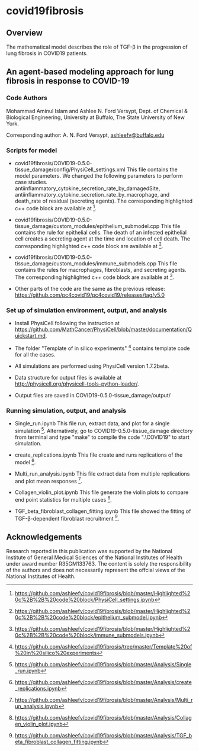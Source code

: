 # covid19fibrosis

## Overview 
The mathematical model describes the role of TGF-β in the progression of lung fibrosis in COVID19 patients.

## An agent-based modeling approach for lung fibrosis in response to COVID-19

### Code Authors
Mohammad Aminul Islam and Ashlee N. Ford Versypt, 
Dept. of Chemical & Biological Engineering,
University at Buffalo, The State University of New York.

Corresponding author: A. N. Ford Versypt, ashleefv@buffalo.edu

### Scripts for model

* covid19fibrosis/COVID19-0.5.0-tissue_damage/config/PhysiCell_settings.xml
This file contains the model parameters. We changed the following parameters to perform case studies.
antiinflammatory_cytokine_secretion_rate_by_damagedSite, antiinflammatory_cytokine_secretion_rate_by_macrophage, and death_rate of residual (secreting agents). The corresponding highlighted c++ code block are available at [^1].

* covid19fibrosis/COVID19-0.5.0-tissue_damage/custom_modules/epithelium_submodel.cpp This file contains the rule for epithelial cells. The death of an infected epithelial cell creates a secreting agent at the time and location of cell death. The corresponding highlighted c++ code block are available at [^2].

* covid19fibrosis/COVID19-0.5.0-tissue_damage/custom_modules/immune_submodels.cpp This file contains the rules for macrophages, fibroblasts, and secreting agents. The corresponding highlighted c++ code block are available at [^3].

* Other parts of the code are the same as the previous release: https://github.com/pc4covid19/pc4covid19/releases/tag/v5.0

[^1]: https://github.com/ashleefv/covid19fibrosis/blob/master/Highlighted%20c%2B%2B%20code%20block/PhysiCell_settings.ipynb
[^2]: https://github.com/ashleefv/covid19fibrosis/blob/master/Highlighted%20c%2B%2B%20code%20block/epithelium_submodel.ipynb
[^3]: https://github.com/ashleefv/covid19fibrosis/blob/master/Highlighted%20c%2B%2B%20code%20block/immune_submodels.ipynb

### Set up of simulation environment, output, and analysis
* Install PhysiCell following the instruction at https://github.com/MathCancer/PhysiCell/blob/master/documentation/Quickstart.md. 

* The folder "Template of in silico experiments" [^4] contains template code for all the cases.

* All simulations are performed using PhysiCell version 1.7.2beta. 

* Data structure for output files is available at http://physicell.org/physicell-tools-python-loader/.

* Output files are saved in COVID19-0.5.0-tissue_damage/output/

[^4]: https://github.com/ashleefv/covid19fibrosis/tree/master/Template%20of%20in%20silico%20experiments

### Running simulation, output, and analysis

* Single_run.ipynb This file run, extract data, and plot for a single simulation [^5]. Alternatively, go to COVID19-0.5.0-tissue_damage directory from terminal and type "make" to compile the code ".\COVID19" to start simulation.

* create_replications.ipynb This file create and runs replications of the model [^6].

* Multi_run_analysis.ipynb This file extract data from multiple replications and plot mean responses [^7].

* Collagen_violin_plot.ipynb This file generate the violin plots to compare end point statistics for multiple cases [^8].

* TGF_beta_fibroblast_collagen_fitting.ipynb This file showed the fitting of TGF-β-dependent fibroblast recruitment [^9].

[^5]: https://github.com/ashleefv/covid19fibrosis/blob/master/Analysis/Single_run.ipynb
[^6]: https://github.com/ashleefv/covid19fibrosis/blob/master/Analysis/create_replications.ipynb
[^7]: https://github.com/ashleefv/covid19fibrosis/blob/master/Analysis/Multi_run_analysis.ipynb
[^8]: https://github.com/ashleefv/covid19fibrosis/blob/master/Analysis/Collagen_violin_plot.ipynb
[^9]: https://github.com/ashleefv/covid19fibrosis/blob/master/Analysis/TGF_beta_fibroblast_collagen_fitting.ipynb

## Acknowledgements
Research reported in this publication was supported by the National Institute of General Medical Sciences of the National Institutes of Health under award number R35GM133763. The content is solely the responsibility of the authors and does not necessarily represent the offcial views of the National Institutes of Health.
